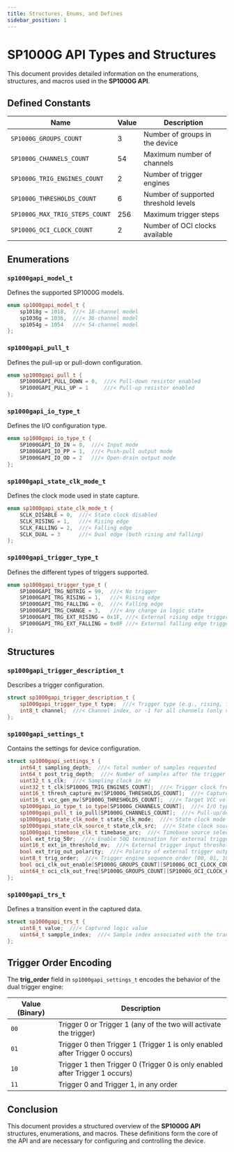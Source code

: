 ```yaml
---
title: Structures, Enums, and Defines
sidebar_position: 1
---
```

# SP1000G API Types and Structures

This document provides detailed information on the enumerations, structures, and macros used in the **SP1000G API**.

## **Defined Constants**

| Name | Value | Description |
|------|-------|-------------|
| `SP1000G_GROUPS_COUNT` | 3 | Number of groups in the device |
| `SP1000G_CHANNELS_COUNT` | 54 | Maximum number of channels |
| `SP1000G_TRIG_ENGINES_COUNT` | 2 | Number of trigger engines |
| `SP1000G_THRESHOLDS_COUNT` | 6 | Number of supported threshold levels |
| `SP1000G_MAX_TRIG_STEPS_COUNT` | 256 | Maximum trigger steps |
| `SP1000G_OCI_CLOCK_COUNT` | 2 | Number of OCI clocks available |

## **Enumerations**

### `sp1000gapi_model_t`
Defines the supported SP1000G models.

```cpp
enum sp1000gapi_model_t {
    sp1018g = 1018,  ///< 18-channel model
    sp1036g = 1036,  ///< 36-channel model
    sp1054g = 1054   ///< 54-channel model
};
```

### `sp1000gapi_pull_t`
Defines the pull-up or pull-down configuration.

```cpp
enum sp1000gapi_pull_t {
    SP1000GAPI_PULL_DOWN = 0,  ///< Pull-down resistor enabled
    SP1000GAPI_PULL_UP = 1     ///< Pull-up resistor enabled
};
```

### `sp1000gapi_io_type_t`
Defines the I/O configuration type.

```cpp
enum sp1000gapi_io_type_t {
    SP1000GAPI_IO_IN = 0,  ///< Input mode
    SP1000GAPI_IO_PP = 1,  ///< Push-pull output mode
    SP1000GAPI_IO_OD = 2   ///< Open-drain output mode
};
```

### `sp1000gapi_state_clk_mode_t`
Defines the clock mode used in state capture.

```cpp
enum sp1000gapi_state_clk_mode_t {
    SCLK_DISABLE = 0,  ///< State clock disabled
    SCLK_RISING = 1,   ///< Rising edge
    SCLK_FALLING = 2,  ///< Falling edge
    SCLK_DUAL = 3      ///< Dual edge (both rising and falling)
};
```

### `sp1000gapi_trigger_type_t`
Defines the different types of triggers supported.

```cpp
enum sp1000gapi_trigger_type_t {
    SP1000GAPI_TRG_NOTRIG = 99,  ///< No trigger
    SP1000GAPI_TRG_RISING = 1,   ///< Rising edge
    SP1000GAPI_TRG_FALLING = 0,  ///< Falling edge
    SP1000GAPI_TRG_CHANGE = 3,   ///< Any change in logic state
    SP1000GAPI_TRG_EXT_RISING = 0x1F, ///< External rising edge trigger
    SP1000GAPI_TRG_EXT_FALLING = 0x0F ///< External falling edge trigger
};
```

## **Structures**

### `sp1000gapi_trigger_description_t`
Describes a trigger configuration.

```cpp
struct sp1000gapi_trigger_description_t {
    sp1000gapi_trigger_type_t type;  ///< Trigger type (e.g., rising, falling, etc.)
    int8_t channel;  ///< Channel index, or -1 for all channels (only valid for logic change trigger)
};
```

### `sp1000gapi_settings_t`
Contains the settings for device configuration.

```cpp
struct sp1000gapi_settings_t {
    int64_t sampling_depth;  ///< Total number of samples requested
    int64_t post_trig_depth;  ///< Number of samples after the trigger
    uint32_t s_clk;  ///< Sampling clock in Hz
    uint32_t t_clk[SP1000G_TRIG_ENGINES_COUNT];  ///< Trigger clock frequencies
    uint16_t thresh_capture_mv[SP1000G_THRESHOLDS_COUNT];  ///< Capture voltage thresholds (mV)
    uint16_t vcc_gen_mv[SP1000G_THRESHOLDS_COUNT];  ///< Target VCC voltages (mV)
    sp1000gapi_io_type_t io_type[SP1000G_CHANNELS_COUNT];  ///< I/O type per channel
    sp1000gapi_pull_t io_pull[SP1000G_CHANNELS_COUNT];  ///< Pull-up/down settings per channel
    sp1000gapi_state_clk_mode_t state_clk_mode;  ///< State clock mode
    sp1000gapi_state_clk_source_t state_clk_src;  ///< State clock source selection
    sp1000gapi_timebase_clk_t timebase_src;  ///< Timebase source selection
    bool ext_trig_50r;  ///< Enable 50Ω termination for external trigger input
    uint16_t ext_in_threshold_mv;  ///< External trigger input threshold (mV)
    bool ext_trig_out_polarity;  ///< Polarity of external trigger output
    uint8_t trig_order;  ///< Trigger engine sequence order (00, 01, 10, or 11)
    bool oci_clk_out_enable[SP1000G_GROUPS_COUNT][SP1000G_OCI_CLOCK_COUNT];  ///< Enable OCI clock output
    uint64_t oci_clk_out_freq[SP1000G_GROUPS_COUNT][SP1000G_OCI_CLOCK_COUNT];  ///< OCI clock frequency
};
```

### `sp1000gapi_trs_t`
Defines a transition event in the captured data.

```cpp
struct sp1000gapi_trs_t {
    uint8_t value;  ///< Captured logic value
    uint64_t sampple_index;  ///< Sample index associated with the transition
};
```

## **Trigger Order Encoding**

The **trig_order** field in `sp1000gapi_settings_t` encodes the behavior of the dual trigger engine:

| Value (Binary) | Description |
|---------------|-------------|
| `00` | Trigger 0 or Trigger 1 (any of the two will activate the trigger) |
| `01` | Trigger 0 then Trigger 1 (Trigger 1 is only enabled after Trigger 0 occurs) |
| `10` | Trigger 1 then Trigger 0 (Trigger 0 is only enabled after Trigger 1 occurs) |
| `11` | Trigger 0 and Trigger 1, in any order |

## **Conclusion**

This document provides a structured overview of the **SP1000G API** structures, enumerations, and macros. These definitions form the core of the API and are necessary for configuring and controlling the device.

